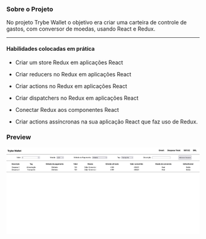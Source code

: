 ### Sobre o Projeto
No projeto Trybe Wallet o objetivo era criar uma carteira de controle de gastos, com conversor de moedas, usando React e Redux.

---

#### Habilidades colocadas em prática
  * Criar um store Redux em aplicações React

  * Criar reducers no Redux em aplicações React

  * Criar actions no Redux em aplicações React

  * Criar dispatchers no Redux em aplicações React

  * Conectar Redux aos componentes React

  * Criar actions assíncronas na sua aplicação React que faz uso de Redux.

### Preview
![Alt text](images/trybewallet-preview.png)
